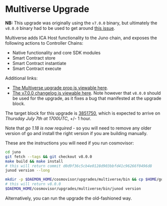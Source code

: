 # Multiverse Upgrade

**NB:** This upgrade was originally using the `v7.0.0` binary, but ultimately the `v8.0.0` binary had to be used to get around [this issue](https://github.com/cosmos/cosmos-sdk/issues/11707).

Multiverse adds ICA Host functionality to the Juno chain, and exposes the following actions to Controller Chains:

- Native functionality and core SDK modules
- Smart Contract store
- Smart Contract instantiate
- Smart Contract execute

Additional links:

- [The Multiverse upgrade prop is viewable here](https://www.mintscan.io/juno/proposals/28).
- [The v7.0.0 changelog is viewable here](https://github.com/CosmosContracts/juno/releases/tag/v7.0.0). Note however that `v8.0.0` should be used for the upgrade, as it fixes a bug that manifested at the upgrade block.

The target block for this upgrade is [3851750](https://www.mintscan.io/juno/blocks/3851750), which is expected to arrive on _Thursday July 7th at 1700UTC_, +/- 1 hour.

Note that *go 1.18 is now required* - so you will need to remove any older version of go and install the right version if you are building manually.

These are the instructions you will need if you run cosmovisor:

```bash
cd juno
git fetch --tags && git checkout v8.0.0
make build && make install
# this will return commit d0d9f36c5cb4e0128d903bbfd41c96266f0496d8
junod version --long

mkdir -p $DAEMON_HOME/cosmovisor/upgrades/multiverse/bin && cp $HOME/go/bin/junod $DAEMON_HOME/cosmovisor/upgrades/multiverse/bin
# this will return v8.0.0
$DAEMON_HOME/cosmovisor/upgrades/multiverse/bin/junod version
```

Alternatively, you can run the upgrade the old-fashioned way.

